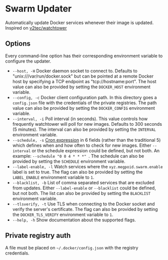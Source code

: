 # Swarm Updater

Automatically update Docker services whenever their image is updated. Inspired on [v2tec/watchtower](https://github.com/v2tec/watchtower)

## Options

Every command-line option has their corresponding environment variable to configure the updater.

* `--host, -H` Docker daemon socket to connect to. Defaults to "unix:///var/run/docker.sock" but can be pointed at a remote Docker host by specifying a TCP endpoint as "tcp://hostname:port". The host value can also be provided by setting the `DOCKER_HOST` environment variable.
* `--config, -c` Docker client configuration path. In this directory goes a `config.json` file with the credentials of the private registries. The path value can also be provided by setting the `DOCKER_CONFIG` environment variable.
* `--interval, -i` Poll interval (in seconds). This value controls how frequently watchtower will poll for new images. Defaults to 300 seconds (5 minutes). The interval can also be provided by setting the `INTERVAL` environment variable.
* `--schedule, -s` [Cron expression](https://godoc.org/github.com/robfig/cron#hdr-CRON_Expression_Format) in 6 fields (rather than the traditional 5) which defines when and how often to check for new images. Either `--interval` or the schedule expression could be defined, but not both. An example: `--schedule "0 0 4 * * *" `. The schedule can also be provided by setting the `SCHEDULE` environment variable.
* `--label-enable, -l` Watch services where the `xyz.megpoid.swarm.enable` label is set to true. The flag can also be provided by setting the `LABEL_ENABLE` environment variable to `1`.
* `--blacklist, -b` List of comma separated services that are excluded from updates. Either `--label-enable` or `--blacklist` could be defined, but not both. The list can also be provided by setting the `BLACKLIST` environment variable.
* `--tlsverify, -t` Use TLS when connecting to the Docker socket and verify the server's certificate. The flag can also be provided by setting the `DOCKER_TLS_VERIFY` environment variable to `1`.
* `--help, -h` Show documentation about the supported flags.

## Private registry auth

A file must be placed on `~/.docker/config.json` with the registry credentials.
